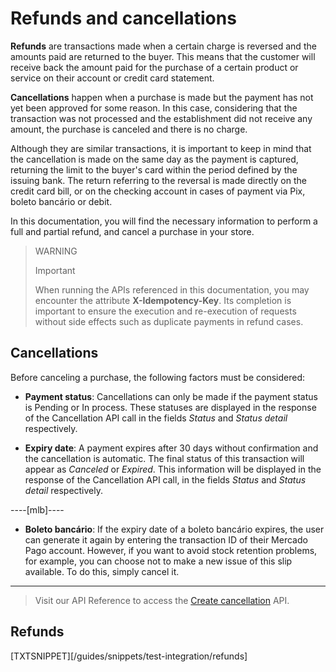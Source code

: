 # Refunds and cancellations

**Refunds** are transactions made when a certain charge is reversed and the amounts paid are returned to the buyer. This means that the customer will receive back the amount paid for the purchase of a certain product or service on their account or credit card statement.

**Cancellations** happen when a purchase is made but the payment has not yet been approved for some reason. In this case, considering that the transaction was not processed and the establishment did not receive any amount, the purchase is canceled and there is no charge.

Although they are similar transactions, it is important to keep in mind that the cancellation is made on the same day as the payment is captured, returning the limit to the buyer's card within the period defined by the issuing bank. The return referring to the reversal is made directly on the credit card bill, or on the checking account in cases of payment via Pix, boleto bancário or debit.

In this documentation, you will find the necessary information to perform a full and partial refund, and cancel a purchase in your store.

> WARNING
>
> Important
>
> When running the APIs referenced in this documentation, you may encounter the attribute **X-Idempotency-Key**. Its completion is important to ensure the execution and re-execution of requests without side effects such as duplicate payments in refund cases.

## Cancellations

Before canceling a purchase, the following factors must be considered: 

- **Payment status**: Cancellations can only be made if the payment status is Pending or In process. These statuses are displayed in the response of the Cancellation API call in the fields *Status* and *Status detail* respectively.

- **Expiry date**: A payment expires after 30 days without confirmation and the cancellation is automatic. The final status of this transaction will appear as *Canceled* or *Expired*. This information will be displayed in the response of the Cancellation API call, in the fields *Status* and *Status detail* respectively.

----[mlb]----
- **Boleto bancário**: If the expiry date of a boleto bancário expires, the user can generate it again by entering the transaction ID of their Mercado Pago account. However, if you want to avoid stock retention problems, for example, you can choose not to make a new issue of this slip available. To do this, simply cancel it.

------------

> Visit our API Reference to access the [Create cancellation](/developers/en/reference/chargebacks/_payments_payment_id/put) API.

## Refunds

[TXTSNIPPET][/guides/snippets/test-integration/refunds]
